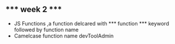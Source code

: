 *** week 2 ***
----------
- JS Functions ,a function delcared with *** function *** keyword followed by function name
- Camelcase function name devToolAdmin